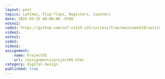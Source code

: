 ```yaml
---
layout: post
topics: Latches, Flip-flops, Registers, Counters
date: 2025-03-25 08:00:00 -0700
notes1: 
code1: https://github.com/usf-cs315-s25/inclass/tree/main/week10/section01
video1: 
notes2: 
code2: 
video2: 
assignment: 
    name: Project05
    url: /assignments/project05.html
category: digital-design
published: true
---
```

